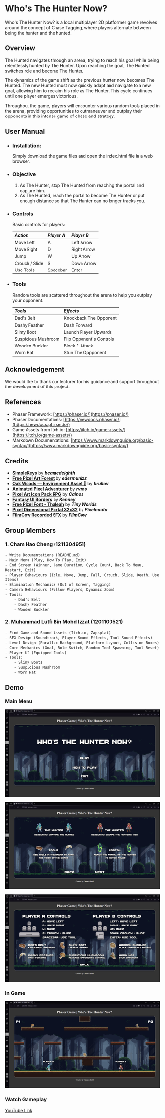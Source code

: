 # Who's The Hunter Now?
Who's The Hunter Now? is a local multiplayer 2D platformer game revolves around the concept of Chase Tagging, where players alternate between being the hunter and the hunted.

## Overview
The Hunted navigates through an arena, trying to reach his goal while being relentlessly hunted by The Hunter. Upon reaching the goal, The Hunted switches role and become The Hunter. 

The dynamics of the game shift as the previous hunter now becomes The Hunted. The new Hunted must now quickly adapt and navigate to a new goal, allowing him to reclaim his role as The Hunter. This cycle continues until one player emerges victorious. 

Throughout the game, players will encounter various random tools placed in the arena, providing opportunities to outmaneuver and outplay their opponents in this intense game of chase and strategy.

## User Manual
- ### Installation: 
    Simply download the game files and open the index.html file in a web browser.
- ### Objective
    1. As The Hunter, stop The Hunted from reaching the portal and capture him.
    2. As The Hunted, reach the portal to become The Hunter or put enough distance so that The Hunter can no longer tracks you.
- ### Controls
    Basic controls for players:

    | ***Action***   | ***Player A***| ***Player B***|
    |----------------|---------------|---------------|
    | Move Left      | A             | Left Arrow    |
    | Move Right     | D             | Right Arrow   |
    | Jump           | W             | Up Arrow      |
    | Crouch / Slide | S             | Down Arrow    |
    | Use Tools      | Spacebar      | Enter         |
- ### Tools
    Random tools are scattered throughout the arena to help you outplay your opponent.

    | ***Tools***           |          ***Effects***           |
    |-----------------------|----------------------------------|
    | Dad's Belt            | Knockback The Opponent           |
    | Dashy Feather         | Dash Forward                     |
    | Slimy Boot            | Launch Player Upwards            |
    | Suspicious Mushroom   | Flip Opponent's Controls         |
    | Wooden Buckler        | Block 1 Attack                   |
    | Worn Hat              | Stun The Oppponent               |

## Acknowledgement
We would like to thank our lecturer for his guidance and support throughout the development of this project.

## References
- Phaser Framework: [https://phaser.io/](https://phaser.io/)
- Phaser Documentations: [https://newdocs.phaser.io/](https://newdocs.phaser.io/)
- Game Assets from Itch.io: [https://itch.io/game-assets/](https://itch.io/game-assets/)
- Markdown Documentations: [https://www.markdownguide.org/basic-syntax/](https://www.markdownguide.org/basic-syntax/)

## Credits
- **[SimpleKeys](https://beamedeighth.itch.io/simplekeys-animated-pixel-keyboard-keys)** by ***beamedeighth***
- **[Free Pixel Art Forest](https://edermunizz.itch.io/free-pixel-art-forest)** by ***edermunizz***
- **[Oak Woods — Environment Asset 🍂](https://brullov.itch.io/oak-woods)** by ***brullov***
- **[Animated Pixel Adventurer](https://rvros.itch.io/animated-pixel-hero)** by ***rvros***
- **[Pixel Art Icon Pack RPG](https://cainos.itch.io/pixel-art-icon-pack-rpg)** by ***Cainos***
- **[Fantasy UI Borders](https://kenney-assets.itch.io/fantasy-ui-borders)** by ***Kenney***
- **[Free Pixel Font - Thaleah](https://tinyworlds.itch.io/free-pixel-font-thaleah)** by ***Tiny Worlds***
- **[Pixel Dimensional Portal 32x32](https://pixelnauta.itch.io/pixel-dimensional-portal-32x32)** by ***Pixelnauta***
- **[FilmCow Recorded SFX](https://filmcow.itch.io/filmcow-sfx)** by ***FilmCow***

## Group Members
### 1. Cham Hao Cheng (1211304951)
    - Write Documentations (README.md)
    - Main Menu (Play, How To Play, Exit)
    - End Screen (Winner, Game Duration, Cycle Count, Back To Menu, Restart, Exit)
    - Player Behaviours (Idle, Move, Jump, Fall, Crouch, Slide, Death, Use Items)
    - Elimination Mechanics (Out of Screen, Tagging)
    - Camera Behaviours (Follow Players, Dynamic Zoom)
    - Tools:
        - Dad's Belt
        - Dashy Feather
        - Wooden Buckler
### 2. Muhammad Lutfi Bin Mohd Izzat (1201100521)
    - Find Game and Sound Assets (Itch.io, Zapsplat)
    - SFX Design (Soundtrack, Player Sound Effects, Tool Sound Effects)
    - Level Design (Parallax Background, Platform Layout, Collision Boxes)
    - Core Mechanics (Goal, Role Switch, Random Tool Spawning, Tool Reset)
    - Player UI (Equipped Tools) 
    - Tools:
        - Slimy Boots
        - Suspicious Mushroom
        - Worn Hat

## Demo
### Main Menu
![Main Menu](resources/demo/MainMenu.png)

![How To Play 1](resources/demo/HowToPlay1.png)

![How To Play 2](resources/demo/HowToPlay2.png)



### In Game
![In Game 1](resources/demo/InGame1.png)



### Watch Gameplay
[YouTube Link](https://google.com)
